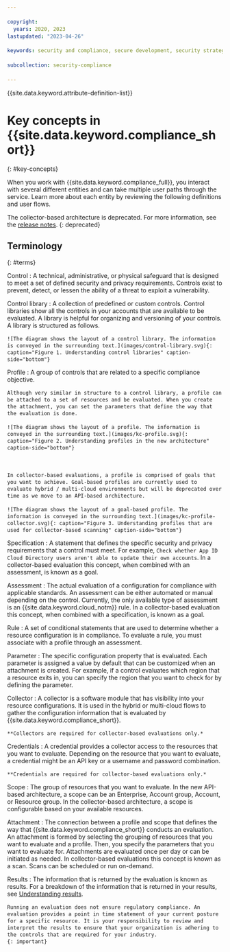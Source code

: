 ```yaml
---

copyright:
  years: 2020, 2023
lastupdated: "2023-04-26"

keywords: security and compliance, secure development, security strategy

subcollection: security-compliance

---
```


{{site.data.keyword.attribute-definition-list}}

# Key concepts in {{site.data.keyword.compliance_short}}
{: #key-concepts}

When you work with {{site.data.keyword.compliance_full}}, you interact with several different entities and can take multiple user paths through the service. Learn more about each entity by reviewing the following definitions and user flows.

The collector-based architecture is deprecated. For more information, see the [release notes](/docs/security-compliance?topic=security-compliance-release-notes).
{: deprecated}

## Terminology
{: #terms}

Control
:   A technical, administrative, or physical safeguard that is designed to meet a set of defined security and privacy requirements. Controls exist to prevent, detect, or lessen the ability of a threat to exploit a vulnerability.

Control library
:   A collection of predefined or custom controls. Control libraries show all the controls in your accounts that are available to be evaluated. A library is helpful for organizing and versioning of your controls. A library is structured as follows. 

	![The diagram shows the layout of a control library. The information is conveyed in the surrounding text.](images/control-library.svg){: caption="Figure 1. Understanding control libraries" caption-side="bottom"}

Profile
:   A group of controls that are related to a specific compliance objective.

	Although very similar in structure to a control library, a profile can be attached to a set of resources and be evaluated. When you create the attachment, you can set the parameters that define the way that the evaluation is done.

	![The diagram shows the layout of a profile. The information is conveyed in the surrounding text.](images/kc-profile.svg){: caption="Figure 2. Understanding profiles in the new architecture" caption-side="bottom"}



	In collector-based evaluations, a profile is comprised of goals that you want to achieve. Goal-based profiles are currently used to evaluate hybrid / multi-cloud environments but will be deprecated over time as we move to an API-based architecture.

	![The diagram shows the layout of a goal-based profile. The information is conveyed in the surrounding text.](images/kc-profile-collector.svg){: caption="Figure 3. Understanding profiles that are used for collector-based scanning" caption-side="bottom"}


Specification
:   A statement that defines the specific security and privacy requirements that a control must meet. For example, `Check whether App ID Cloud Directory users aren't able to update their own accounts`. In a collector-based evaluation this concept, when combined with an assessment, is known as a goal.

Assessment
:   The actual evaluation of a configuration for compliance with applicable standards. An assessment can be either automated or manual depending on the control. Currently, the only available type of assessment is an {{site.data.keyword.cloud_notm}} rule. In a collector-based evaluation this concept, when combined with a specification, is known as a goal.

Rule
:   A set of conditional statements that are used to determine whether a resource configuration is in compliance. To evaluate a rule, you must associate with a profile through an assessment.

Parameter
:   The specific configuration property that is evaluated. Each parameter is assigned a value by default that can be customized when an attachment is created. For example, if a control evaluates which region that a resource exits in, you can specify the region that you want to check for by defining the parameter.


Collector
:   A collector is a software module that has visibility into your resource configurations. It is used in the hybrid or multi-cloud flows to gather the configuration information that is evaluated by {{site.data.keyword.compliance_short}}. 

	**Collectors are required for collector-based evaluations only.*

Credentials
:   A credential provides a collector access to the resources that you want to evaluate. Depending on the resource that you want to evaluate, a credential might be an API key or a username and password combination.

	**Credentials are required for collector-based evaluations only.*



Scope
:   The group of resources that you want to evaluate. In the new API-based architecture, a scope can be an Enterprise, Account group, Account, or Resource group. In the collector-based architecture, a scope is configurable based on your available resources.

Attachment
:   The connection between a profile and scope that defines the way that {{site.data.keyword.compliance_short}} conducts an evaluation. An attachment is formed by selecting the grouping of resources that you want to evaluate and a profile. Then, you specify the parameters that you want to evaluate for. Attachments are evaluated once per day or can be initiated as needed.  In collector-based evaluations this concept is known as a scan. Scans can be scheduled or run on-demand.

Results
:   The information that is returned by the evaluation is known as results. For a breakdown of the information that is returned in your results, see [Understanding results](/docs/security-compliance?topic=security-compliance-results).


	Running an evaluation does not ensure regulatory compliance. An evaluation provides a point in time statement of your current posture for a specific resource. It is your responsibility to review and interpret the results to ensure that your organization is adhering to the controls that are required for your industry. 
	{: important}




